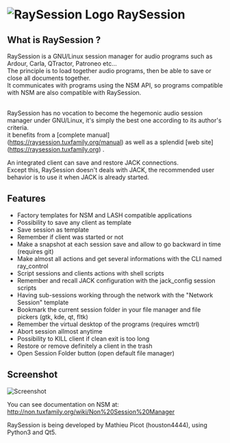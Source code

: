 # ![RaySession Logo](https://raw.githubusercontent.com/Houston4444/RaySession/master/resources/128x128/raysession.png) RaySession

What is RaySession ?
---------------------

RaySession is a GNU/Linux session manager for audio programs such as Ardour, Carla, QTractor, Patroneo etc...<br>
The principle is to load together audio programs, then be able to save or close all documents together.<br>
It communicates with programs using the NSM API, so programs compatible with NSM are also compatible with RaySession.<br>
<br>

RaySession has no vocation to become the hegemonic audio session manager under GNU/Linux, it's simply the best one according to its author's criteria.<br>
it benefits from a [complete manual] (https://raysession.tuxfamily.org/manual) as well as a splendid [web site] (https://raysession.tuxfamily.org) .<br>

An integrated client can save and restore JACK connections.<br>
Except this, RaySession doesn't deals with JACK, the recommended user behavior is to use it when JACK is already started.<br>

Features
---------------------

* Factory templates for NSM and LASH compatible applications
* Possibility to save any client as template
* Save session as template
* Remember if client was started or not
* Make a snapshot at each session save and allow to go backward in time (requires git)
* Make almost all actions and get several informations with the CLI named ray_control
* Script sessions and clients actions with shell scripts
* Remember and recall JACK configuration with the jack_config session scripts
* Having sub-sessions working through the network with the "Network Session" template
* Bookmark the current session folder in your file manager and file pickers (gtk, kde, qt, fltk)
* Remember the virtual desktop of the programs (requires wmctrl)
* Abort session allmost anytime
* Possibility to KILL client if clean exit is too long
* Restore or remove definitely a client in the trash
* Open Session Folder button (open default file manager)

Screenshot
---------------------

![Screenshot](https://raw.githubusercontent.com/Houston4444/RaySession/master/resources/screenshots/Screenshot_20200625_142130.png)


You can see documentation on NSM at: http://non.tuxfamily.org/wiki/Non%20Session%20Manager

RaySession is being developed by Mathieu Picot (houston4444), using Python3 and Qt5.
